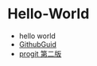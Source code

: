 # Hello-World
* hello world
* [GithubGuid](https://guides.github.com/activities/hello-world/)
* [progit 第二版](http://www.kancloud.cn/kancloud/progit/70165)
